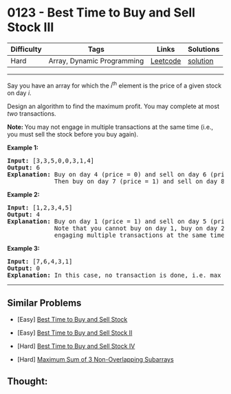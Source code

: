 # 0123 - Best Time to Buy and Sell Stock III

Difficulty  | Tags | Links | Solutions
----------- | ---- | ----- | -----
Hard | Array, Dynamic Programming | [Leetcode](https://leetcode.com/problems/best-time-to-buy-and-sell-stock-iii) | [solution](https://leetcode.com/problems/best-time-to-buy-and-sell-stock-iii/solution/)


-----------

<p>Say you have an array for which the <em>i</em><sup>th</sup> element is the price of a given stock on day <em>i</em>.</p>

<p>Design an algorithm to find the maximum profit. You may complete at most <em>two</em> transactions.</p>

<p><strong>Note:&nbsp;</strong>You may not engage in multiple transactions at the same time (i.e., you must sell the stock before you buy again).</p>

<p><strong>Example 1:</strong></p>

<pre>
<strong>Input:</strong> [3,3,5,0,0,3,1,4]
<strong>Output:</strong> 6
<strong>Explanation:</strong> Buy on day 4 (price = 0) and sell on day 6 (price = 3), profit = 3-0 = 3.
&nbsp;            Then buy on day 7 (price = 1) and sell on day 8 (price = 4), profit = 4-1 = 3.</pre>

<p><strong>Example 2:</strong></p>

<pre>
<strong>Input:</strong> [1,2,3,4,5]
<strong>Output:</strong> 4
<strong>Explanation:</strong> Buy on day 1 (price = 1) and sell on day 5 (price = 5), profit = 5-1 = 4.
&nbsp;            Note that you cannot buy on day 1, buy on day 2 and sell them later, as you are
&nbsp;            engaging multiple transactions at the same time. You must sell before buying again.
</pre>

<p><strong>Example 3:</strong></p>

<pre>
<strong>Input:</strong> [7,6,4,3,1]
<strong>Output:</strong> 0
<strong>Explanation:</strong> In this case, no transaction is done, i.e. max profit = 0.</pre>


-----------


## Similar Problems

- [Easy] [Best Time to Buy and Sell Stock](best-time-to-buy-and-sell-stock)

- [Easy] [Best Time to Buy and Sell Stock II](best-time-to-buy-and-sell-stock-ii)

- [Hard] [Best Time to Buy and Sell Stock IV](best-time-to-buy-and-sell-stock-iv)

- [Hard] [Maximum Sum of 3 Non-Overlapping Subarrays](maximum-sum-of-3-non-overlapping-subarrays)




## Thought:

